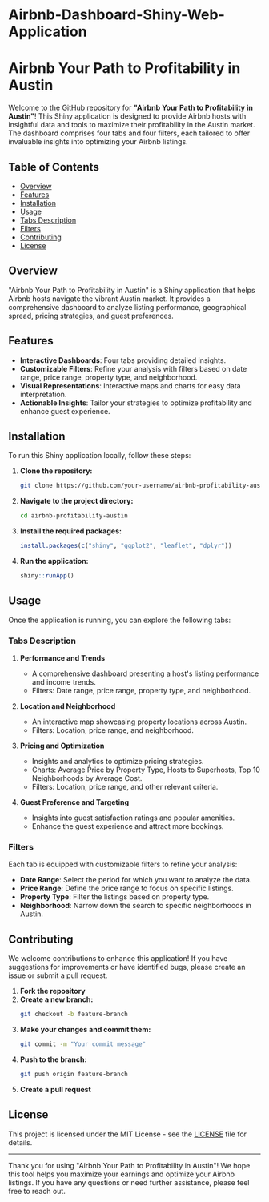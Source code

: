 # Airbnb-Dashboard-Shiny-Web-Application

# Airbnb Your Path to Profitability in Austin

Welcome to the GitHub repository for **"Airbnb Your Path to Profitability in Austin"**! This Shiny application is designed to provide Airbnb hosts with insightful data and tools to maximize their profitability in the Austin market. The dashboard comprises four tabs and four filters, each tailored to offer invaluable insights into optimizing your Airbnb listings.

## Table of Contents
- [Overview](#overview)
- [Features](#features)
- [Installation](#installation)
- [Usage](#usage)
- [Tabs Description](#tabs-description)
- [Filters](#filters)
- [Contributing](#contributing)
- [License](#license)

## Overview

"Airbnb Your Path to Profitability in Austin" is a Shiny application that helps Airbnb hosts navigate the vibrant Austin market. It provides a comprehensive dashboard to analyze listing performance, geographical spread, pricing strategies, and guest preferences.

## Features

- **Interactive Dashboards**: Four tabs providing detailed insights.
- **Customizable Filters**: Refine your analysis with filters based on date range, price range, property type, and neighborhood.
- **Visual Representations**: Interactive maps and charts for easy data interpretation.
- **Actionable Insights**: Tailor your strategies to optimize profitability and enhance guest experience.

## Installation

To run this Shiny application locally, follow these steps:

1. **Clone the repository:**
   ```bash
   git clone https://github.com/your-username/airbnb-profitability-austin.git
   ```
2. **Navigate to the project directory:**
   ```bash
   cd airbnb-profitability-austin
   ```
3. **Install the required packages:**
   ```R
   install.packages(c("shiny", "ggplot2", "leaflet", "dplyr"))
   ```
4. **Run the application:**
   ```R
   shiny::runApp()
   ```

## Usage

Once the application is running, you can explore the following tabs:

### Tabs Description

1. **Performance and Trends**
   - A comprehensive dashboard presenting a host's listing performance and income trends.
   - Filters: Date range, price range, property type, and neighborhood.

2. **Location and Neighborhood**
   - An interactive map showcasing property locations across Austin.
   - Filters: Location, price range, and neighborhood.

3. **Pricing and Optimization**
   - Insights and analytics to optimize pricing strategies.
   - Charts: Average Price by Property Type, Hosts to Superhosts, Top 10 Neighborhoods by Average Cost.
   - Filters: Location, price range, and other relevant criteria.

4. **Guest Preference and Targeting**
   - Insights into guest satisfaction ratings and popular amenities.
   - Enhance the guest experience and attract more bookings.

### Filters

Each tab is equipped with customizable filters to refine your analysis:

- **Date Range**: Select the period for which you want to analyze the data.
- **Price Range**: Define the price range to focus on specific listings.
- **Property Type**: Filter the listings based on property type.
- **Neighborhood**: Narrow down the search to specific neighborhoods in Austin.

## Contributing

We welcome contributions to enhance this application! If you have suggestions for improvements or have identified bugs, please create an issue or submit a pull request.

1. **Fork the repository**
2. **Create a new branch:**
   ```bash
   git checkout -b feature-branch
   ```
3. **Make your changes and commit them:**
   ```bash
   git commit -m "Your commit message"
   ```
4. **Push to the branch:**
   ```bash
   git push origin feature-branch
   ```
5. **Create a pull request**

## License

This project is licensed under the MIT License - see the [LICENSE](LICENSE) file for details.

---

Thank you for using "Airbnb Your Path to Profitability in Austin"! We hope this tool helps you maximize your earnings and optimize your Airbnb listings. If you have any questions or need further assistance, please feel free to reach out.